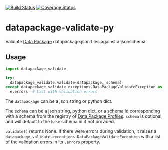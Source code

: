 [![Build Status](https://travis-ci.org/okfn/datapackage-validate-py.svg)](https://travis-ci.org/okfn/datapackage-validate-py) [![Coverage Status](https://coveralls.io/repos/okfn/datapackage-validate-py/badge.svg?branch=master&service=github)](https://coveralls.io/github/okfn/datapackage-validate-py?branch=master)

# datapackage-validate-py

Validate [Data Package][] datapackage.json files against a jsonschema.

[Data Package]: http://data.okfn.org/doc/data-package

## Usage

```python
import datapackage_validate

try:
  datapackage_validate.validate(datapackage, schema)
except datapackage_validate.exceptions.DataPackageValidateException as e:
  e.errors  # List with validation errors
```

The `datapackage` can be a json string or python dict.

The `schema` can be a json string, python dict, or a schema id corresponding with a schema from the registry of [Data Package Profiles][]. `schema` is optional, and will default to the `base` schema id if not provided.

`validate()` returns None. If there were errors during validation, it raises a
`datapackage_validate.exceptions.DataPackageValidateException` with a list of
the validation errors in its `.errors` property.

[Data Package Profiles]: https://github.com/dataprotocols/registry
